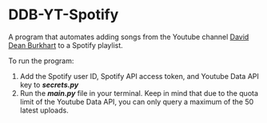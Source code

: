 # DDB-YT-Spotify
A program that automates adding songs from the Youtube channel [David Dean Burkhart](https://www.youtube.com/c/daviddeanburkhart) to a Spotify playlist.

To run the program:
1. Add the Spotify user ID, Spotify API access token, and Youtube Data API key to <b><i>secrets.py</i></b>
2. Run the <b><i>main.py</i></b> file in your terminal. Keep in mind that due to the quota limit of the Youtube Data API, you can only query a maximum of the 50 latest uploads.
